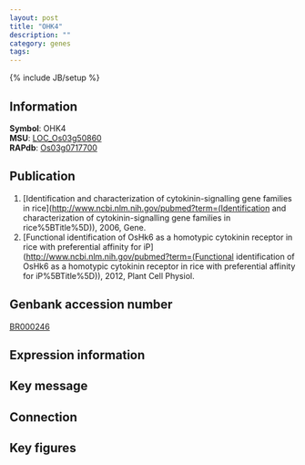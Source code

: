 ```yaml
---
layout: post
title: "OHK4"
description: ""
category: genes
tags: 
---
```

{% include JB/setup %}

## Information
__Symbol__: OHK4  
__MSU__: [LOC_Os03g50860](http://rice.plantbiology.msu.edu/cgi-bin/ORF_infopage.cgi?orf=LOC_Os03g50860)  
__RAPdb__: [Os03g0717700](http://rapdb.dna.affrc.go.jp/viewer/gbrowse_details/irgsp1?name=Os03g0717700)  

## Publication
1. [Identification and characterization of cytokinin-signalling gene families in rice](http://www.ncbi.nlm.nih.gov/pubmed?term=(Identification and characterization of cytokinin-signalling gene families in rice%5BTitle%5D)), 2006, Gene.
2. [Functional identification of OsHk6 as a homotypic cytokinin receptor in rice with preferential affinity for iP](http://www.ncbi.nlm.nih.gov/pubmed?term=(Functional identification of OsHk6 as a homotypic cytokinin receptor in rice with preferential affinity for iP%5BTitle%5D)), 2012, Plant Cell Physiol.

## Genbank accession number
[BR000246](http://www.ncbi.nlm.nih.gov/nuccore/BR000246)

## Expression information

## Key message

## Connection

## Key figures


